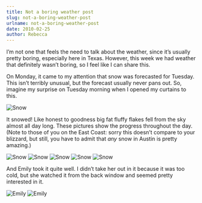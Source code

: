 ```yaml
---
title: Not a boring weather post
slug: not-a-boring-weather-post
urlname: not-a-boring-weather-post
date: 2010-02-25
author: Rebecca
---
```

I&#x02bc;m not one that feels the need to talk about the weather, since
it&#x02bc;s usually pretty boring, especially here in Texas. However, this week
we had weather that definitely wasn&#x02bc;t boring, so I feel like I can share
this.

On Monday, it came to my attention that snow was forecasted for Tuesday. This
isn&#x02bc;t terribly unusual, but the forecast usually never pans out. So,
imagine my surprise on Tuesday morning when I opened my curtains to this.

<img src="{static}/images/2010-02-23-snow-01.jpg" alt="Snow" class="img-fluid rounded">

It snowed! Like honest to goodness big fat fluffy flakes fell from the sky
almost all day long. These pictures show the progress throughout the day. (Note
to those of you on the East Coast: sorry this doesn&#x02bc;t compare to your
blizzard, but still, you have to admit that *any* snow in Austin is pretty
amazing.)

<img src="{static}/images/2010-02-23-snow-02.jpg" alt="Snow" class="img-fluid rounded">

<img src="{static{/images/2010-02-23-snow-03.jpg" alt="Snow" class="img-fluid rounded">

<img src="{static}/images/2010-02-23-snow-04.jpg" alt="Snow" class="img-fluid rounded">

<img src="{static}/images/2010-02-23-snow-05.jpg" alt="Snow" class="img-fluid rounded">

<img src="{static}/images/2010-02-23-snow-06.jpg" alt="Snow" class="img-fluid rounded">

And Emily took it quite well. I didn&#x02bc;t take her out in it because it was
too cold, but she watched it from the back window and seemed pretty interested
in it.

<img src="{static}/images/2010-02-23-emily-01.jpg" alt="Emily" class="img-fluid rounded">

<img src="{static}/images/2010-02-23-emily-02.jpg" alt="Emily" class="img-fluid rounded">

